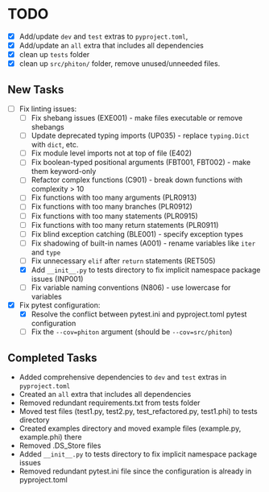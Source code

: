 # TODO

- [x] Add/update `dev` and `test` extras to `pyproject.toml`, 
- [x] Add/update an `all` extra that includes all dependencies
- [x] clean up `tests` folder
- [x] clean up `src/phiton/` folder, remove unused/unneeded files.

## New Tasks

- [ ] Fix linting issues:
  - [ ] Fix shebang issues (EXE001) - make files executable or remove shebangs
  - [ ] Update deprecated typing imports (UP035) - replace `typing.Dict` with `dict`, etc.
  - [ ] Fix module level imports not at top of file (E402)
  - [ ] Fix boolean-typed positional arguments (FBT001, FBT002) - make them keyword-only
  - [ ] Refactor complex functions (C901) - break down functions with complexity > 10
  - [ ] Fix functions with too many arguments (PLR0913)
  - [ ] Fix functions with too many branches (PLR0912)
  - [ ] Fix functions with too many statements (PLR0915)
  - [ ] Fix functions with too many return statements (PLR0911)
  - [ ] Fix blind exception catching (BLE001) - specify exception types
  - [ ] Fix shadowing of built-in names (A001) - rename variables like `iter` and `type`
  - [ ] Fix unnecessary `elif` after `return` statements (RET505)
  - [x] Add `__init__.py` to tests directory to fix implicit namespace package issues (INP001)
  - [ ] Fix variable naming conventions (N806) - use lowercase for variables

- [x] Fix pytest configuration:
  - [x] Resolve the conflict between pytest.ini and pyproject.toml pytest configuration
  - [ ] Fix the `--cov=phiton` argument (should be `--cov=src/phiton`)

## Completed Tasks

- Added comprehensive dependencies to `dev` and `test` extras in `pyproject.toml`
- Created an `all` extra that includes all dependencies
- Removed redundant requirements.txt from tests folder
- Moved test files (test1.py, test2.py, test_refactored.py, test1.phi) to tests directory
- Created examples directory and moved example files (example.py, example.phi) there
- Removed .DS_Store files
- Added `__init__.py` to tests directory to fix implicit namespace package issues
- Removed redundant pytest.ini file since the configuration is already in pyproject.toml